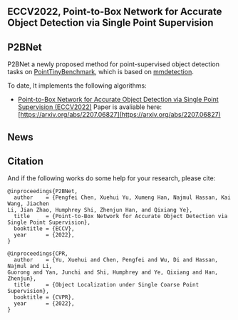 ## ECCV2022, Point-to-Box Network for Accurate Object Detection via Single Point Supervision
P2BNet
--------------

P2BNet a newly proposed method for point-supervised object detection tasks on [PointTinyBenchmark](https://github.com/ucas-vg/PointTinyBenchmark), which is based on [mmdetection](https://github.com/open-mmlab/mmdetection). 

To date, It implements the following algorithms:
* [Point-to-Box Network for Accurate Object Detection via Single Point Supervision (ECCV2022)](TOV_mmdetection/README.md)
Paper is avaliable here: [https://arxiv.org/abs/2207.06827](https://arxiv.org/abs/2207.06827)

## News

## Citation

And if the following works do some help for your research, please cite:
```
@inproceedings{P2BNet,
  author    = {Pengfei Chen, Xuehui Yu, Xumeng Han, Najmul Hassan, Kai Wang, Jiachen
Li, Jian Zhao, Humphrey Shi, Zhenjun Han, and Qixiang Ye},
  title     = {Point-to-Box Network for Accurate Object Detection via Single Point Supervision},
  booktitle = {ECCV},
  year      = {2022},
}
```
```
@inproceedings{CPR,
  author    = {Yu, Xuehui and Chen, Pengfei and Wu, Di and Hassan, Najmul and Li,
Guorong and Yan, Junchi and Shi, Humphrey and Ye, Qixiang and Han, Zhenjun},
  title     = {Object Localization under Single Coarse Point Supervision},
  booktitle = {CVPR},
  year      = {2022},
}
```
